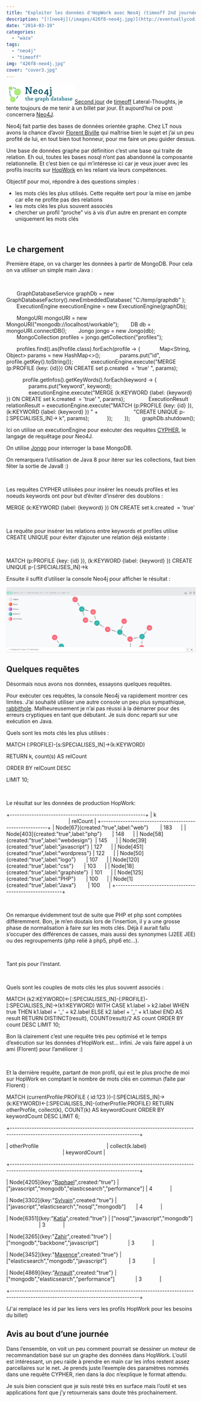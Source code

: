 ```yaml
---
title: "Exploiter les données d'HopWork avec Neo4j (timeoff 2nd journée)"
description: "[![neo4j](/images/426f8-neo4j.jpg)](http://eventuallycoding.com/wp-content/uploads/2014/03/426f8-neo4j.jpg)[Second jour](http://www.eventuallycoding.c..."
date: "2014-03-19"
categories: 
  - "waza"
tags: 
  - "neo4j"
  - "timeoff"
img: "426f8-neo4j.jpg"
cover: "cover3.jpg"
---
```


[![neo4j](/images/426f8-neo4j.jpg)](http://eventuallycoding.com/wp-content/uploads/2014/03/426f8-neo4j.jpg)[Second jour](http://www.eventuallycoding.com/index.php/ansible-timeoff-lt-1ere-journee/ "Ansible (timeoff LT 1ère journée)") de [timeoff](http://www.eventuallycoding.com/index.php/on-devrait-toujours-travailler-comme-ca-bis/ "On devrait toujours travailler comme ça (bis)") Lateral-Thoughts, je tente toujours de me tenir à un billet par jour. Et aujourd’hui ce post concernera [Neo4J](http://www.neo4j.org/).

Neo4j fait partie des bases de données orientée graphe. Chez LT nous avons la chance d’avoir [Florent Biville](https://twitter.com/fbiville) qui maîtrise bien le sujet et j’ai un peu profité de lui, en tout bien tout honneur, pour me faire un peu guider dessus.

Une base de données graphe par définition c’est une base qui traite de relation. Eh oui, toutes les bases nosql n’ont pas abandonné la composante relationnelle. Et c’est bien ce qui m’intéresse ici car je veux jouer avec les profils inscrits sur [HopWork](http://www.hopwork.com) en les reliant via leurs compétences.

Objectif pour moi, répondre à des questions simples :

- les mots clés les plus utilisés. Cette requête sert pour la mise en jambe car elle ne profite pas des relations
- les mots clés les plus souvent associés
- chercher un profil “proche” vis à vis d’un autre en prenant en compte uniquement les mots clés

 

## Le chargement

Première étape, on va charger les données à partir de MongoDB. Pour cela on va utiliser un simple main Java :

 

       GraphDatabaseService graphDb = new GraphDatabaseFactory().newEmbeddedDatabase( "C:/temp/graphdb" );
       ExecutionEngine executionEngine = new ExecutionEngine(graphDb);

       MongoURI mongoURI = new MongoURI("mongodb://localhost/workable");
       DB db = mongoURI.connectDB();
       Jongo jongo = new Jongo(db);
       MongoCollection profiles = jongo.getCollection("profiles");

       profiles.find().as(Profile.class).forEach(profile -> {
            Map<String, Object> params = new HashMap<>();
            params.put("id", profile.getKey().toString());
           executionEngine.execute("MERGE (p:PROFILE {key: {id}}) ON CREATE set p.created  = 'true' ", params);

           profile.getInfos().getKeyWords().forEach(keyword -> {
               params.put("keyword", keyword);
               executionEngine.execute("MERGE (k:KEYWORD {label: {keyword} }) ON CREATE set k.created  = 'true' ", params);
               ExecutionResult relationResult = executionEngine.execute("MATCH (p:PROFILE {key: {id} }), (k:KEYWORD {label: {keyword} }) " +
                       "CREATE UNIQUE p-\[:SPECIALISES\_IN\]-> k", params);
           });
       });
       graphDb.shutdown();

Ici on utilise un executionEngine pour exécuter des requêtes [CYPHER](http://www.neo4j.org/learn/cypher), le langage de requêtage pour Neo4J.

On utilise [Jongo](http://jongo.org/) pour interroger la base MongoDB.

On remarquera l’utilisation de Java 8 pour itérer sur les collections, faut bien fêter la sortie de Java8 :)

 

Les requêtes CYPHER utilisées pour insérer les noeuds profiles et les noeuds keywords ont pour but d’éviter d’insérer des doublons :

MERGE (k:KEYWORD {label: {keyword} }) ON CREATE set k.created  = 'true'

 

La requête pour insérer les relations entre keywords et profiles utilise CREATE UNIQUE pour éviter d’ajouter une relation déjà existante :

 

MATCH (p:PROFILE {key: {id} }), (k:KEYWORD {label: {keyword} })
CREATE UNIQUE p-\[:SPECIALISES\_IN\]->k

Ensuite il suffit d’utiliser la console Neo4j pour afficher le résultat :

[![graph](/images/638d7-graph.png)](http://eventuallycoding.com/wp-content/uploads/2014/03/638d7-graph.png)

## Quelques requêtes

Désormais nous avons nos données, essayons quelques requêtes.

Pour exécuter ces requêtes, la console Neo4j va rapidement montrer ces limites. J’ai souhaité utiliser une autre console un peu plus sympathique, [rabbithole](https://github.com/neo4j-contrib/rabbithole). Malheureusement je n’ai pas réussi à la démarrer pour des erreurs cryptiques en tant que débutant. Je suis donc reparti sur une exécution en Java.

Quels sont les mots clés les plus utilisés :

MATCH (:PROFILE)-\[s:SPECIALISES\_IN\]->(k:KEYWORD)

RETURN k, count(s) AS relCount

ORDER BY relCount DESC

LIMIT 10;

 

Le résultat sur les données de production HopWork:

+--------------------------------------------------------+
| k                                           | relCount |
+--------------------------------------------------------+
| Node\[67\]{created:"true",label:"web"}        | 183      |
| Node\[403\]{created:"true",label:"php"}       | 148      |
| Node\[58\]{created:"true",label:"webdesign"}  | 145      |
| Node\[39\]{created:"true",label:"javascript"} | 127      |
| Node\[451\]{created:"true",label:"wordpress"} | 122      |
| Node\[50\]{created:"true",label:"logo"}       | 107      |
| Node\[120\]{created:"true",label:"css"}       | 103      |
| Node\[18\]{created:"true",label:"graphiste"}  | 101      |
| Node\[125\]{created:"true",label:"PHP"}       | 100      |
| Node\[1\]{created:"true",label:"Java"}        | 100      |
+--------------------------------------------------------+

 

On remarque évidemment tout de suite que PHP et php sont comptées différemment. Bon, je m’en doutais lors de l’insertion, il y a une grosse phase de normalisation à faire sur les mots clés. Déjà il aurait fallu s’occuper des différences de casses, mais aussi des synonymes (J2EE JEE) ou des regroupements (php relié à php5, php6 etc…).

 

Tant pis pour l’instant.

 

Quels sont les couples de mots clés les plus souvent associés :

MATCH (k2:KEYWORD)<-\[:SPECIALISES\_IN\]-(:PROFILE)-\[:SPECIALISES\_IN\]->(k1:KEYWORD)
WITH CASE k1.label > k2.label
WHEN true THEN k1.label + '\_' + k2.label
ELSE k2.label + '\_' + k1.label
END AS result
RETURN DISTINCT(result), COUNT(result)/2 AS count
ORDER BY count DESC
LIMIT 10;

Bon là clairement c’est une requête très peu optimisé et le temps d’exécution sur les données d’HopWork est… infini. Je vais faire appel à un ami (Florent) pour l’améliorer :)

 

Et la dernière requête, partant de mon profil, qui est le plus proche de moi sur HopWork en comptant le nombre de mots clés en commun (faite par Florent) :

MATCH (currentProfile:PROFILE { id:123 })-\[:SPECIALISES\_IN\]->(k:KEYWORD)<-\[:SPECIALISES\_IN\]-(otherProfile:PROFILE)
RETURN otherProfile, collect(k), COUNT(k) AS keywordCount
ORDER BY keywordCount DESC LIMIT 6;

+-----------------------------------------------------------------------------------------------------------------------------------+

| otherProfile                                              | collect(k.label)                                       | keywordCount |

+-----------------------------------------------------------------------------------------------------------------------------------+

| Node\[4205\]{key:"[Raphael](http://www.hopwork.com/profile/529c7d944168100d169d8b40)",created:"true"} | \["javascript","mongodb","elasticsearch","performance"\] | 4            |

| Node\[3302\]{key:"[Sylvain](http://www.hopwork.com/profile/5103d8bed393273e34aefef8)",created:"true"} | \["javascript","elasticsearch","nosql","mongodb"\]       | 4            |

| Node\[6351\]{key:"[Katia](http://www.hopwork.com/profile/512c8545d393273e34af01bd)",created:"true"} | \["nosql","javascript","mongodb"\]                       | 3            |

| Node\[3265\]{key:"[Zahir](http://www.hopwork.com/profile/5241ac2e1e92c51c7c4919b7)",created:"true"} | \["mongodb","backbone","javascript"\]                    | 3            |

| Node\[3452\]{key:"[Maxence](http://www.hopwork.com/profile/526537bc4168100d169ce2e9)",created:"true"} | \["elasticsearch","mongodb","javascript"\]               | 3            |

| Node\[4869\]{key:"[Arnault](http://www.hopwork.com/profile/517989e92a07e9483ddedcdd)",created:"true"} | \["mongodb","elasticsearch","performance"\]              | 3            |

+-----------------------------------------------------------------------------------------------------------------------------------+

(J'ai remplacé les id par les liens vers les profils HopWork pour les besoins du billet)

## Avis au bout d’une journée

Dans l’ensemble, on voit un peu comment pourrait se dessiner un moteur de recommandation basé sur un graphe des données dans HopWork. L’outil est intéressant, un peu raide à prendre en main car les infos restent assez parcellaires sur le net. Je prends juste l’exemple des paramètres nommés dans une requête CYPHER, rien dans la doc n’explique le format attendu.

Je suis bien conscient que je suis resté très en surface mais l’outil et ses applications font que j’y retournerais sans doute très prochainement.
